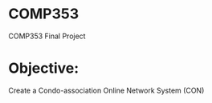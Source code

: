 # COMP353
COMP353 Final Project

# Objective:
Create a Condo-association Online Network System (CON)
